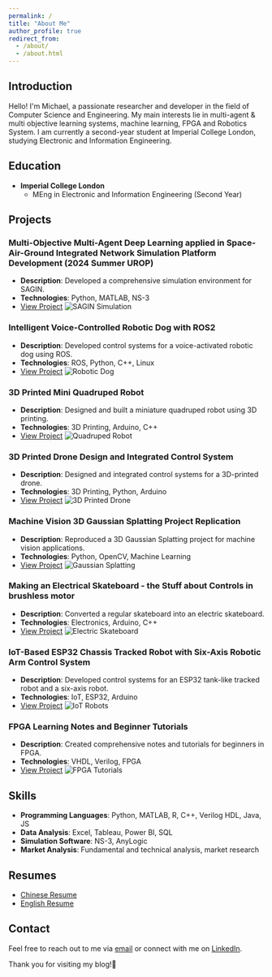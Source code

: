 ```yaml
---
permalink: /
title: "About Me"
author_profile: true
redirect_from: 
  - /about/
  - /about.html
---
```

## Introduction
Hello! I'm Michael, a passionate researcher and developer in the field of Computer Science and Engineering. My main interests lie in multi-agent & multi objective learning systems, machine learning, FPGA and Robotics System. I am currently a second-year student at Imperial College London, studying Electronic and Information Engineering.

## Education
- **Imperial College London**
  - MEng in Electronic and Information Engineering (Second Year)

## Projects

### Multi-Objective Multi-Agent Deep Learning applied in Space-Air-Ground Integrated Network Simulation Platform Development (2024 Summer UROP)
- **Description**: Developed a comprehensive simulation environment for SAGIN.
- **Technologies**: Python, MATLAB, NS-3
- [View Project](https://happymic.github.io/posts/sagin-simulation)
![SAGIN Simulation](https://yourimageurl.com/sagin-preview.png)

### Intelligent Voice-Controlled Robotic Dog with ROS2 
- **Description**: Developed control systems for a voice-activated robotic dog using ROS.
- **Technologies**: ROS, Python, C++, Linux
- [View Project](https://academic.github.io/blog/robotic-dog)
![Robotic Dog](https://yourimageurl.com/robotic-dog-preview.png)

### 3D Printed Mini Quadruped Robot
- **Description**: Designed and built a miniature quadruped robot using 3D printing.
- **Technologies**: 3D Printing, Arduino, C++
- [View Project](https://academic.github.io/blog/quadruped-robot)
![Quadruped Robot](https://yourimageurl.com/quadruped-robot-preview.png)

### 3D Printed Drone Design and Integrated Control System
- **Description**: Designed and integrated control systems for a 3D-printed drone.
- **Technologies**: 3D Printing, Python, Arduino
- [View Project](https://academic.github.io/blog/3d-printed-drone)
![3D Printed Drone](https://yourimageurl.com/drone-preview.png)

### Machine Vision 3D Gaussian Splatting Project Replication
- **Description**: Reproduced a 3D Gaussian Splatting project for machine vision applications.
- **Technologies**: Python, OpenCV, Machine Learning
- [View Project](https://academic.github.io/blog/gaussian-splatting)
![Gaussian Splatting](https://yourimageurl.com/gaussian-splatting-preview.png)

### Making an Electrical Skateboard - the Stuff about Controls in brushless motor
- **Description**: Converted a regular skateboard into an electric skateboard.
- **Technologies**: Electronics, Arduino, C++
- [View Project](https://academic.github.io/blog/electric-skateboard)
![Electric Skateboard](https://yourimageurl.com/electric-skateboard-preview.png)

### IoT-Based ESP32 Chassis Tracked Robot with Six-Axis Robotic Arm Control System
- **Description**: Developed control systems for an ESP32 tank-like tracked robot and a six-axis robot.
- **Technologies**: IoT, ESP32, Arduino
- [View Project](https://academic.github.io/blog/iot-robots)
![IoT Robots](https://yourimageurl.com/iot-robots-preview.png)

### FPGA Learning Notes and Beginner Tutorials
- **Description**: Created comprehensive notes and tutorials for beginners in FPGA.
- **Technologies**: VHDL, Verilog, FPGA
- [View Project](https://academic.github.io/blog/fpga-tutorials)
![FPGA Tutorials](https://yourimageurl.com/fpga-tutorials-preview.png)

## Skills
- **Programming Languages**: Python, MATLAB, R, C++, Verilog HDL, Java, JS
- **Data Analysis**: Excel, Tableau, Power BI, SQL
- **Simulation Software**: NS-3, AnyLogic
- **Market Analysis**: Fundamental and technical analysis, market research

## Resumes
- [Chinese Resume](https://happymic.github.io/files/chinese_version_0608.pdf)
- [English Resume](https://happymic.github.io/files/english_version_0608.pdf)

## Contact
Feel free to reach out to me via [email](mailto:your.email@domain.com) or connect with me on [LinkedIn](https://linkedin.com/in/yourprofile).

Thank you for visiting my blog!🫶